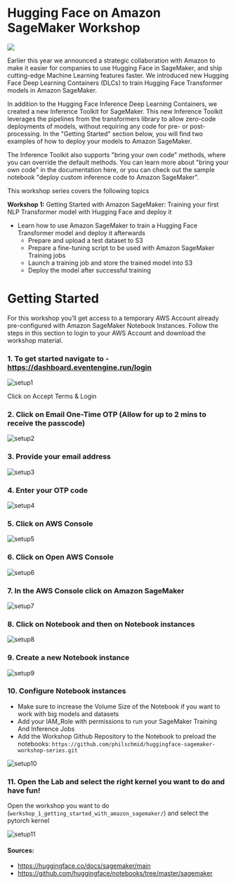# Hugging Face on Amazon SageMaker Workshop
![](./imgs/cover.png)

Earlier this year we announced a strategic collaboration with Amazon to make it easier for companies to use Hugging Face in SageMaker, and ship cutting-edge Machine Learning features faster. We introduced new Hugging Face Deep Learning Containers (DLCs) to train Hugging Face Transformer models in Amazon SageMaker.

In addition to the Hugging Face Inference Deep Learning Containers, we created a new Inference Toolkit for SageMaker. This new Inference Toolkit leverages the pipelines from the transformers library to allow zero-code deployments of models, without requiring any code for pre- or post-processing. In the "Getting Started" section below, you will find two examples of how to deploy your models to Amazon SageMaker.

The Inference Toolkit also supports "bring your own code" methods, where you can override the default methods. You can learn more about "bring your own code" in the documentation here, or you can check out the sample notebook "deploy custom inference code to Amazon SageMaker".

This workshop series covers the following topics

**Workshop 1:** Getting Started with Amazon SageMaker: Training your first NLP Transformer model with Hugging Face and deploy it
  * Learn how to use Amazon SageMaker to train a Hugging Face Transformer model and deploy it afterwards
      * Prepare and upload a test dataset to S3
      * Prepare a fine-tuning script to be used with Amazon SageMaker Training jobs
      * Launch a training job and store the trained model into S3
      * Deploy the model after successful training
# Getting Started

For this workshop you’ll get access to a temporary AWS Account already pre-configured with Amazon SageMaker Notebook Instances. Follow the steps in this section to login to your AWS Account and download the workshop material.


### 1. To get started navigate to - https://dashboard.eventengine.run/login 

![setup1](./imgs/setup1.png)

Click on Accept Terms & Login

### 2. Click on Email One-Time OTP (Allow for up to 2 mins to receive the passcode)

![setup2](./imgs/setup2.png)

### 3. Provide your email address

![setup3](./imgs/setup3.png)

### 4. Enter your OTP code

![setup4](./imgs/setup4.png)

### 5. Click on AWS Console

![setup5](./imgs/setup5.png)

### 6. Click on Open AWS Console

![setup6](./imgs/setup6.png)

### 7. In the AWS Console click on Amazon SageMaker

![setup7](./imgs/setup7.png)

### 8. Click on Notebook and then on Notebook instances 

![setup8](./imgs/setup8.png)

### 9. Create a new Notebook instance

![setup9](./imgs/setup9.png)

### 10. Configure Notebook instances

* Make sure to increase the Volume Size of the Notebook if you want to work with big models and datasets
* Add your IAM_Role with permissions to run your SageMaker Training And Inference Jobs
* Add the Workshop Github Repository to the Notebook to preload the notebooks: `https://github.com/philschmid/huggingface-sagemaker-workshop-series.git`

![setup10](./imgs/setup10.png)


### 11. Open the Lab and select the right kernel you want to do and have fun!  

Open the workshop you want to do (`workshop_1_getting_started_with_amazon_sagemaker/`) and select the pytorch kernel

![setup11](./imgs/setup11.png)


#### Sources:

* https://huggingface.co/docs/sagemaker/main
* https://github.com/huggingface/notebooks/tree/master/sagemaker
